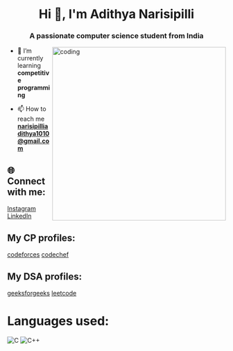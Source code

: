 <h1 align="center">Hi 👋, I'm Adithya Narisipilli</h1>
<h3 align="center">A passionate computer science student from India</h3>
<img align="right" alt="coding" width="400" src="https://camo.githubusercontent.com/5ddf73ad3a205111cf8c686f687fc216c2946a75005718c8da5b837ad9de78c9/68747470733a2f2f7468756d62732e6766796361742e636f6d2f4576696c4e657874446576696c666973682d736d616c6c2e676966">

- 🌱 I’m currently learning **competitive programming**

- 📫 How to reach me **narisipilliadithya1010@gmail.com**


## 🌐 Connect with me:
[Instagram](https://instagram.com/adithya_narisipilli) [LinkedIn](https://www.linkedin.com/in/adithya-narisipilli-59a3b025a/) 

## My CP profiles:

[codeforces](https://codeforces.com/profile/adithya_narisipilli) [codechef](https://www.codechef.com/users/adithya_nitc)
## My DSA profiles:
[geeksforgeeks](https://auth.geeksforgeeks.org/user/adithya_narisipilli) [leetcode](https://leetcode.com/adi428/)

# Languages used:
![C](https://img.shields.io/badge/c-%2300599C.svg?style=for-the-badge&logo=c&logoColor=white) ![C++](https://img.shields.io/badge/c++-%2300599C.svg?style=for-the-badge&logo=c%2B%2B&logoColor=white)

